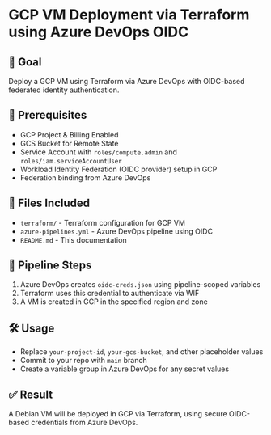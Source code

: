 # GCP VM Deployment via Terraform using Azure DevOps OIDC

## 🎯 Goal

Deploy a GCP VM using Terraform via Azure DevOps with OIDC-based federated identity authentication.

## 🔐 Prerequisites

- GCP Project & Billing Enabled
- GCS Bucket for Remote State
- Service Account with `roles/compute.admin` and `roles/iam.serviceAccountUser`
- Workload Identity Federation (OIDC provider) setup in GCP
- Federation binding from Azure DevOps

## 📁 Files Included

- `terraform/` - Terraform configuration for GCP VM
- `azure-pipelines.yml` - Azure DevOps pipeline using OIDC
- `README.md` - This documentation

## 🧭 Pipeline Steps

1. Azure DevOps creates `oidc-creds.json` using pipeline-scoped variables
2. Terraform uses this credential to authenticate via WIF
3. A VM is created in GCP in the specified region and zone

## 🛠️ Usage

- Replace `your-project-id`, `your-gcs-bucket`, and other placeholder values
- Commit to your repo with `main` branch
- Create a variable group in Azure DevOps for any secret values

## ✅ Result

A Debian VM will be deployed in GCP via Terraform, using secure OIDC-based credentials from Azure DevOps.
